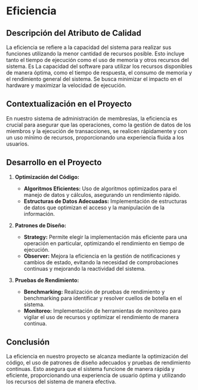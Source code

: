 # Eficiencia

## Descripción del Atributo de Calidad
La eficiencia se refiere a la capacidad del sistema para realizar sus funciones utilizando la menor cantidad de recursos posible. Esto incluye tanto el tiempo de ejecución como el uso de memoria y otros recursos del sistema. Es La capacidad del software para utilizar los recursos disponibles de manera óptima, como el tiempo
de respuesta, el consumo de memoria y el rendimiento general del sistema. Se busca minimizar el impacto en
el hardware y maximizar la velocidad de ejecución.

## Contextualización en el Proyecto
En nuestro sistema de administración de membresías, la eficiencia es crucial para asegurar que las operaciones, como la gestión de datos de los miembros y la ejecución de transacciones, se realicen rápidamente y con un uso mínimo de recursos, proporcionando una experiencia fluida a los usuarios.

## Desarrollo en el Proyecto
1. **Optimización del Código:**
   - **Algoritmos Eficientes:** Uso de algoritmos optimizados para el manejo de datos y cálculos, asegurando un rendimiento rápido.
   - **Estructuras de Datos Adecuadas:** Implementación de estructuras de datos que optimizan el acceso y la manipulación de la información.

2. **Patrones de Diseño:**
   - **Strategy:** Permite elegir la implementación más eficiente para una operación en particular, optimizando el rendimiento en tiempo de ejecución.
   - **Observer:** Mejora la eficiencia en la gestión de notificaciones y cambios de estado, evitando la necesidad de comprobaciones continuas y mejorando la reactividad del sistema.

3. **Pruebas de Rendimiento:**
   - **Benchmarking:** Realización de pruebas de rendimiento y benchmarking para identificar y resolver cuellos de botella en el sistema.
   - **Monitoreo:** Implementación de herramientas de monitoreo para vigilar el uso de recursos y optimizar el rendimiento de manera continua.

## Conclusión
La eficiencia en nuestro proyecto se alcanza mediante la optimización del código, el uso de patrones de diseño adecuados y pruebas de rendimiento continuas. Esto asegura que el sistema funcione de manera rápida y eficiente, proporcionando una experiencia de usuario óptima y utilizando los recursos del sistema de manera efectiva.
